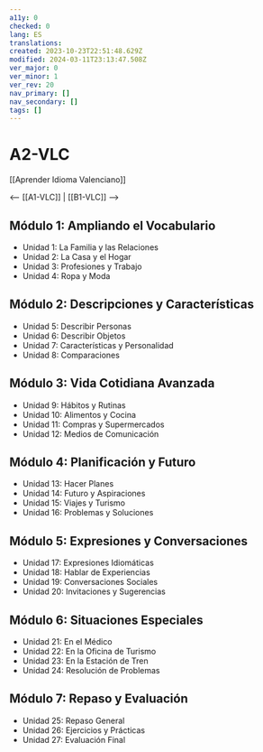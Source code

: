 ```yaml
---
a11y: 0
checked: 0
lang: ES
translations: 
created: 2023-10-23T22:51:48.629Z
modified: 2024-03-11T23:13:47.508Z
ver_major: 0
ver_minor: 1
ver_rev: 20
nav_primary: []
nav_secondary: []
tags: []
---
```

# A2-VLC

[[Aprender Idioma Valenciano]]

<-- [[A1-VLC]] | [[B1-VLC]] -->

## Módulo 1: Ampliando el Vocabulario

- Unidad 1: La Familia y las Relaciones
- Unidad 2: La Casa y el Hogar
- Unidad 3: Profesiones y Trabajo
- Unidad 4: Ropa y Moda

## Módulo 2: Descripciones y Características

- Unidad 5: Describir Personas
- Unidad 6: Describir Objetos
- Unidad 7: Características y Personalidad
- Unidad 8: Comparaciones

## Módulo 3: Vida Cotidiana Avanzada

- Unidad 9: Hábitos y Rutinas
- Unidad 10: Alimentos y Cocina
- Unidad 11: Compras y Supermercados
- Unidad 12: Medios de Comunicación

## Módulo 4: Planificación y Futuro

- Unidad 13: Hacer Planes
- Unidad 14: Futuro y Aspiraciones
- Unidad 15: Viajes y Turismo
- Unidad 16: Problemas y Soluciones

## Módulo 5: Expresiones y Conversaciones

- Unidad 17: Expresiones Idiomáticas
- Unidad 18: Hablar de Experiencias
- Unidad 19: Conversaciones Sociales
- Unidad 20: Invitaciones y Sugerencias

## Módulo 6: Situaciones Especiales

- Unidad 21: En el Médico
- Unidad 22: En la Oficina de Turismo
- Unidad 23: En la Estación de Tren
- Unidad 24: Resolución de Problemas

## Módulo 7: Repaso y Evaluación

- Unidad 25: Repaso General
- Unidad 26: Ejercicios y Prácticas
- Unidad 27: Evaluación Final

